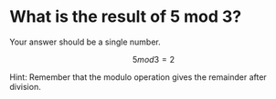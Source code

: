 # What is the result of 5 mod 3?

Your answer should be a single number.

```math
5 mod 3 = 2
```

Hint: Remember that the modulo operation gives the remainder after division.
